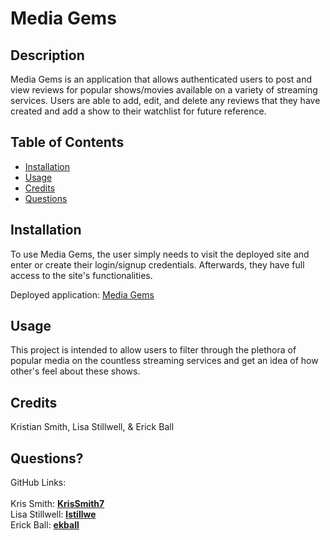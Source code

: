 # Media Gems

## Description
Media Gems is an application that allows authenticated users to post and view reviews for popular shows/movies available on a variety of streaming services. Users are able to add, edit, and delete any reviews that they have created and add a show to their watchlist for future reference.   

## Table of Contents
* [Installation](#install)
* [Usage](#usage)
* [Credits](#credits)
* [Questions](#questions)   
         
## <a name="install"> Installation </a>
To use Media Gems, the user simply needs to visit the deployed site and enter or create their login/signup credentials. Afterwards, they have full access to the site's functionalities.   

Deployed application: [Media Gems](https://gentle-dusk-15958.herokuapp.com/)

## <a name="usage"> Usage </a>
This project is intended to allow users to filter through the plethora of popular media on the countless streaming services and get an idea of how other's feel about these shows.   
     
## <a name="credits"> Credits </a>
Kristian Smith, Lisa Stillwell, & Erick Ball  
      
## <a name="questions"> Questions? </a>
GitHub Links: <br /><br />
Kris Smith: **[KrisSmith7](https://github.com/KrisSmith7/)**   
Lisa Stillwell: **[lstillwe](https://github.com/lstillwe/)**   
Erick Ball: **[ekball](https://github.com/ekball/)**   




